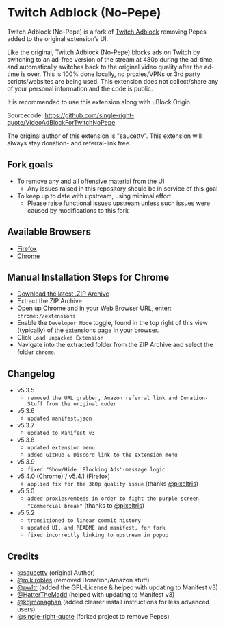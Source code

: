 # Twitch Adblock (No-Pepe)
Twitch Adblock (No-Pepe) is a fork of [Twitch Adblock](https://github.com/cleanlock/VideoAdBlockForTwitch) removing Pepes added to the original extension&#x2019;s UI.

Like the original, Twitch Adblock (No-Pepe) blocks ads on Twitch by switching to an ad-free version of the stream at 480p during the ad-time and automatically switches back to the original video quality after the ad-time is over. This is 100% done locally, no proxies/VPNs or 3rd party scripts/websites are being used. This extension does not collect/share any of your personal information and the code is public.

It is recommended to use this extension along with uBlock Origin.

Sourcecode: https://github.com/single-right-quote/VideoAdBlockForTwitchNoPepe

The original author of this extension is "saucettv". This extension will always stay donation- and referral-link free.

## Fork goals

- To remove any and all offensive material from the UI
    - Any issues raised in this repository should be in service of this goal
- To keep up to date with upstream, using minimal effort
    - Please raise functional issues upstream unless such issues were caused by modifications to this fork

## Available Browsers
- [Firefox](https://github.com/single-right-quote/VideoAdBlockForTwitchNoPepe/releases)
- [Chrome](https://github.com/single-right-quote/VideoAdBlockForTwitchNoPepe#manual-installation-steps-for-chrome)

## Manual Installation Steps for Chrome
- [Download the latest .ZIP Archive](https://github.com/single-right-quote/VideoAdBlockForTwitchNoPepe/archive/refs/heads/main.zip)
- Extract the ZIP Archive
- Open up Chrome and in your Web Browser URL, enter: `chrome://extensions`
- Enable the `Developer Mode` toggle, found in the top right of this view (typically) of the extensions page in your browser.
- Click `Load unpacked Extension`
- Navigate into the extracted folder from the ZIP Archive and select the folder `chrome`.

## Changelog
- v5.3.5
    - `removed the URL grabber, Amazon referral link and Donation-Stuff from the original coder`
- v5.3.6
    - `updated manifest.json`
- v5.3.7
    - `updated to Manifest v3`
- v5.3.8
    - `updated extension menu`
    - `added GitHub & Discord link to the extension menu`
- v5.3.9
    - `fixed "Show/Hide 'Blocking Ads'-message logic`
- v5.4.0 (Chrome) / v5.4.1 (Firefox)
    - `applied fix for the 360p quality issue` (thanks [@pixeltris](https://github.com/pixeltris))
- v5.5.0
    - `added proxies/embeds in order to fight the purple screen "Commercial break"` (thanks to [@pixeltris](https://github.com/pixeltris))
- v5.5.2
    - `transitioned to linear commit history`
    - `updated UI, and README and manifest, for fork`
    - `fixed incorrectly linking to upstream in popup`

## Credits
- [@saucettv](https://github.com/saucettv) (original Author)
- [@mikirobles](https://github.com/mikirobles) (removed Donation/Amazon stuff)
- [@pwltr](https://github.com/pwltr) (added the GPL-License & helped with updating to Manifest v3)
- [@HatterTheMadd](https://github.com/hatterthemadd) (helped with updating to Manifest v3)
- [@kdjmonaghan](https://github.com/kdjmonaghan) (added clearer install instructions for less advanced users)
- [@single-right-quote](https://github.com/single-right-quote) (forked project to remove Pepes)
